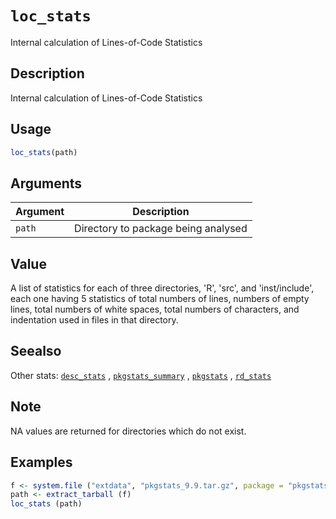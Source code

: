 # `loc_stats`

Internal calculation of Lines-of-Code Statistics


## Description

Internal calculation of Lines-of-Code Statistics


## Usage

```r
loc_stats(path)
```


## Arguments

Argument      |Description
------------- |----------------
`path`     |     Directory to package being analysed


## Value

A list of statistics for each of three directories, 'R', 'src', and
 'inst/include', each one having 5 statistics of total numbers of lines,
 numbers of empty lines, total numbers of white spaces, total numbers of
 characters, and indentation used in files in that directory.


## Seealso

Other stats:
 [`desc_stats`](#descstats) ,
 [`pkgstats_summary`](#pkgstatssummary) ,
 [`pkgstats`](#pkgstats) ,
 [`rd_stats`](#rdstats)


## Note

NA values are returned for directories which do not exist.


## Examples

```r
f <- system.file ("extdata", "pkgstats_9.9.tar.gz", package = "pkgstats")
path <- extract_tarball (f)
loc_stats (path)
```


